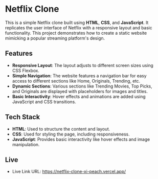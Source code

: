 # Netflix Clone

This is a simple Netflix clone built using **HTML**, **CSS**, and **JavaScript**. It replicates the user interface of Netflix with a responsive layout and basic functionality. This project demonstrates how to create a static website mimicking a popular streaming platform's design.

## Features

- **Responsive Layout**: The layout adjusts to different screen sizes using CSS Flexbox.
- **Simple Navigation**: The website features a navigation bar for easy access to different sections like Home, Originals, Trending, etc.
- **Dynamic Sections**: Various sections like Trending Movies, Top Picks, and Originals are displayed with placeholders for images and titles.
- **Basic Interactivity**: Hover effects and animations are added using JavaScript and CSS transitions.

## Tech Stack

- **HTML**: Used to structure the content and layout.
- **CSS**: Used for styling the page, including responsiveness.
- **JavaScript**: Provides basic interactivity like hover effects and image manipulation.

## Live

- Live Link URL: https://netflix-clone-xi-peach.vercel.app/

